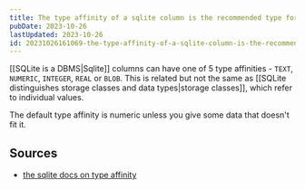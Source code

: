 ```yaml
---
title: The type affinity of a sqlite column is the recommended type for data in that column
pubDate: 2023-10-26
lastUpdated: 2023-10-26
id: 20231026161069-the-type-affinity-of-a-sqlite-column-is-the-recommended-type-for-data-in-that-column
---
```


[[SQLite is a DBMS|Sqlite]] columns can have one of 5 type affinities - `TEXT`, `NUMERIC`, `INTEGER`, `REAL` or `BLOB`. This is related but not the same as [[SQLite distinguishes storage classes and data types|storage classes]], which refer to individual values.

The default type affinity is numeric unless you give some data that doesn't fit it.

## Sources

- [the sqlite docs on type affinity](https://www.sqlite.org/datatype3.html#type_affinity)
